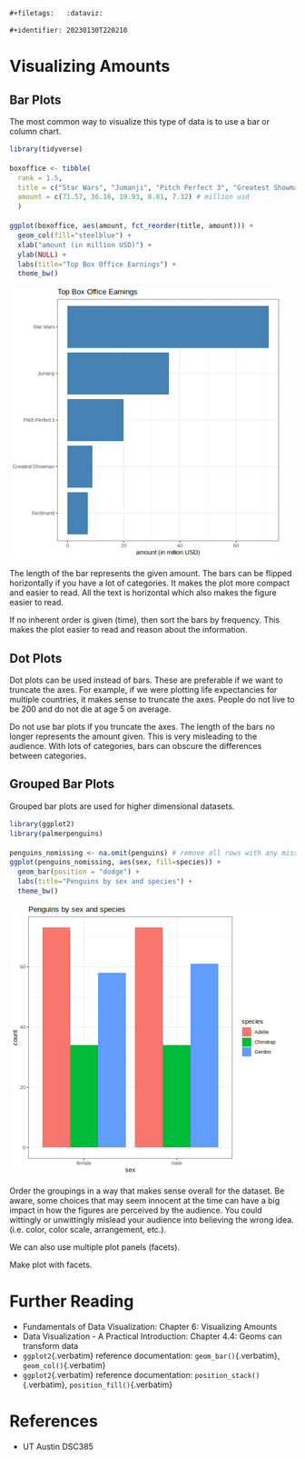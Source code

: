 ```{=org}
#+filetags:   :dataviz:
```
```{=org}
#+identifier: 20230130T220210
```
# Visualizing Amounts

## Bar Plots

The most common way to visualize this type of data is to use a bar or
column chart.

``` {.r org-language="R" exports="both" results="output graphics file" file="./images/dataviz/barplot_example.png"}
library(tidyverse)

boxoffice <- tibble(
  rank = 1.5,
  title = c("Star Wars", "Jumanji", "Pitch Perfect 3", "Greatest Showman", "Ferdinand"),
  amount = c(71.57, 36.16, 19.93, 8.81, 7.32) # million usd
  )

ggplot(boxoffice, aes(amount, fct_reorder(title, amount))) +
  geom_col(fill="steelblue") +
  xlab("amount (in million USD)") +
  ylab(NULL) +
  labs(title="Top Box Office Earnings") +
  theme_bw()
```

![](./images/dataviz/barplot_example.png)

The length of the bar represents the given amount. The bars can be
flipped horizontally if you have a lot of categories. It makes the plot
more compact and easier to read. All the text is horizontal which also
makes the figure easier to read.

If no inherent order is given (time), then sort the bars by frequency.
This makes the plot easier to read and reason about the information.

## Dot Plots

Dot plots can be used instead of bars. These are preferable if we want
to truncate the axes. For example, if we were plotting life expectancies
for multiple countries, it makes sense to truncate the axes. People do
not live to be 200 and do not die at age 5 on average.

Do not use bar plots if you truncate the axes. The length of the bars no
longer represents the amount given. This is very misleading to the
audience. With lots of categories, bars can obscure the differences
between categories.

## Grouped Bar Plots

Grouped bar plots are used for higher dimensional datasets.

``` {.r org-language="R" exports="both" results="output graphics file" file="./images/dataviz/grouped_bar_example.png"}
library(ggplot2)
library(palmerpenguins)

penguins_nomissing <- na.omit(penguins) # remove all rows with any missing values
ggplot(penguins_nomissing, aes(sex, fill=species)) +
  geom_bar(position = "dodge") +
  labs(title="Penguins by sex and species") +
  theme_bw()
```

![](./images/dataviz/grouped_bar_example.png)

Order the groupings in a way that makes sense overall for the dataset.
Be aware, some choices that may seem innocent at the time can have a big
impact in how the figures are perceived by the audience. You could
wittingly or unwittingly mislead your audience into believing the wrong
idea. (i.e. color, color scale, arrangement, etc.).

We can also use multiple plot panels (facets).

Make plot with facets.

# Further Reading

-   Fundamentals of Data Visualization: Chapter 6: Visualizing Amounts
-   Data Visualization - A Practical Introduction: Chapter 4.4: Geoms
    can transform data
-   `ggplot2`{.verbatim} reference documentation:
    `geom_bar()`{.verbatim}, `geom_col()`{.verbatim}
-   `ggplot2`{.verbatim} reference documentation:
    `position_stack()`{.verbatim}, `position_fill()`{.verbatim}

# References

-   UT Austin DSC385
